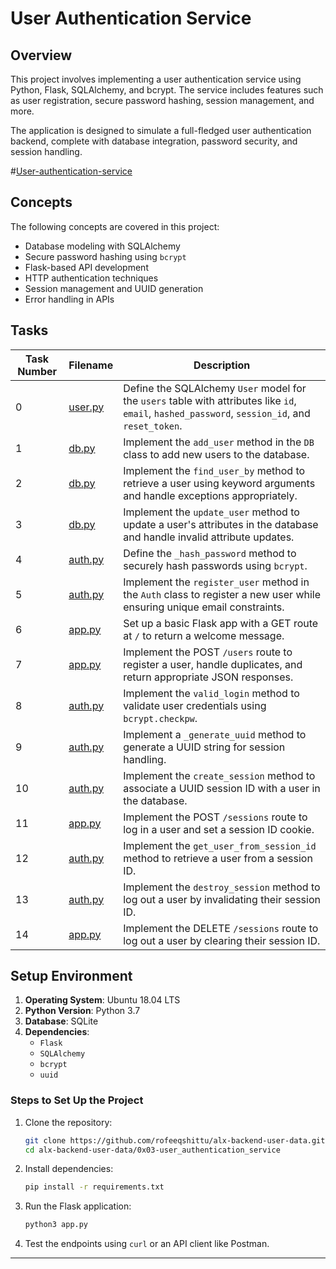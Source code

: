 # User Authentication Service

## Overview

This project involves implementing a user authentication service using Python, Flask, SQLAlchemy, and bcrypt. The service includes features such as user registration, secure password hashing, session management, and more. 

The application is designed to simulate a full-fledged user authentication backend, complete with database integration, password security, and session handling.

#[User-authentication-service](user-auth-service.jpg)

## Concepts

The following concepts are covered in this project:

- Database modeling with SQLAlchemy
- Secure password hashing using `bcrypt`
- Flask-based API development
- HTTP authentication techniques
- Session management and UUID generation
- Error handling in APIs

## Tasks

| Task Number | Filename | Description |
|-------------|----------|-------------|
| 0 | [user.py](./user.py) | Define the SQLAlchemy `User` model for the `users` table with attributes like `id`, `email`, `hashed_password`, `session_id`, and `reset_token`. |
| 1 | [db.py](./db.py) | Implement the `add_user` method in the `DB` class to add new users to the database. |
| 2 | [db.py](./db.py) | Implement the `find_user_by` method to retrieve a user using keyword arguments and handle exceptions appropriately. |
| 3 | [db.py](./db.py) | Implement the `update_user` method to update a user's attributes in the database and handle invalid attribute updates. |
| 4 | [auth.py](./auth.py) | Define the `_hash_password` method to securely hash passwords using `bcrypt`. |
| 5 | [auth.py](./auth.py) | Implement the `register_user` method in the `Auth` class to register a new user while ensuring unique email constraints. |
| 6 | [app.py](./app.py) | Set up a basic Flask app with a GET route at `/` to return a welcome message. |
| 7 | [app.py](./app.py) | Implement the POST `/users` route to register a user, handle duplicates, and return appropriate JSON responses. |
| 8 | [auth.py](./auth.py) | Implement the `valid_login` method to validate user credentials using `bcrypt.checkpw`. |
| 9 | [auth.py](./auth.py) | Implement a `_generate_uuid` method to generate a UUID string for session handling. |
| 10 | [auth.py](./auth.py) | Implement the `create_session` method to associate a UUID session ID with a user in the database. |
| 11 | [app.py](./app.py) | Implement the POST `/sessions` route to log in a user and set a session ID cookie. |
| 12 | [auth.py](./auth.py) | Implement the `get_user_from_session_id` method to retrieve a user from a session ID. |
| 13 | [auth.py](./auth.py) | Implement the `destroy_session` method to log out a user by invalidating their session ID. |
| 14 | [app.py](./app.py) | Implement the DELETE `/sessions` route to log out a user by clearing their session ID. |

## Setup Environment

1. **Operating System**: Ubuntu 18.04 LTS  
2. **Python Version**: Python 3.7  
3. **Database**: SQLite  
4. **Dependencies**:  
   - `Flask`
   - `SQLAlchemy`
   - `bcrypt`
   - `uuid`

### Steps to Set Up the Project

1. Clone the repository:
   ```bash
   git clone https://github.com/rofeeqshittu/alx-backend-user-data.git
   cd alx-backend-user-data/0x03-user_authentication_service
    ```

2. Install dependencies:
    ```bash
    pip install -r requirements.txt
    ```

3. Run the Flask application:
    ```bash
    python3 app.py
    ```

4. Test the endpoints using `curl` or an API client like Postman.
---
